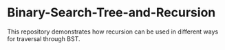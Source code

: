 # Binary-Search-Tree-and-Recursion
This repository demonstrates how recursion can be used in different ways for traversal through BST.
